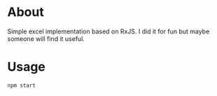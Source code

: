 # About

Simple excel implementation based on RxJS.
I did it for fun but maybe someone will find it useful.

# Usage

```
npm start
```
